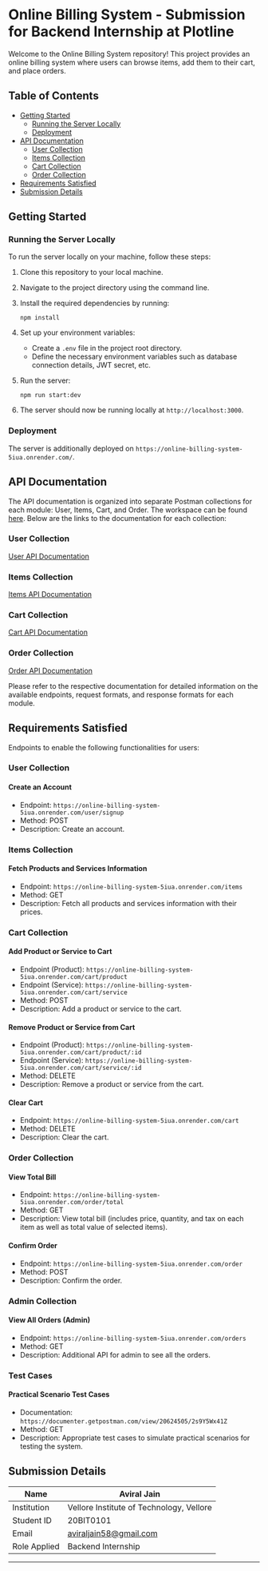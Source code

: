 # Online Billing System - Submission for Backend Internship at Plotline

Welcome to the Online Billing System repository! This project provides an online billing system where users can browse items, add them to their cart, and place orders.

## Table of Contents
- [Getting Started](#getting-started)
  - [Running the Server Locally](#running-the-server-locally)
  - [Deployment](#deployment)
- [API Documentation](#api-documentation)
  - [User Collection](#user-collection)
  - [Items Collection](#items-collection)
  - [Cart Collection](#cart-collection)
  - [Order Collection](#order-collection)
- [Requirements Satisfied](#requirements-satisfied)
- [Submission Details](#submission-details)

## Getting Started

### Running the Server Locally

To run the server locally on your machine, follow these steps:

1. Clone this repository to your local machine.
2. Navigate to the project directory using the command line.
3. Install the required dependencies by running:

   ```
   npm install
   ```

4. Set up your environment variables:
   - Create a `.env` file in the project root directory.
   - Define the necessary environment variables such as database connection details, JWT secret, etc.

5. Run the server:

   ```
   npm run start:dev
   ```

6. The server should now be running locally at `http://localhost:3000`.

### Deployment

The server is additionally deployed on `https://online-billing-system-5iua.onrender.com/`.

## API Documentation

The API documentation is organized into separate Postman collections for each module: User, Items, Cart, and Order. The workspace can be found [here](https://www.postman.com/spacecraft-candidate-64913459/workspace/plotline). Below are the links to the documentation for each collection:

### User Collection
[User API Documentation](https://documenter.getpostman.com/view/20624505/2s9Y5Wx3wE)

### Items Collection
[Items API Documentation](https://documenter.getpostman.com/view/20624505/2s9Y5Wx3wC)

### Cart Collection
[Cart API Documentation](https://documenter.getpostman.com/view/20624505/2s9Y5Wx3wB)

### Order Collection
[Order API Documentation](https://documenter.getpostman.com/view/20624505/2s9Y5Wx3wD)

Please refer to the respective documentation for detailed information on the available endpoints, request formats, and response formats for each module.

## Requirements Satisfied

Endpoints to enable the following functionalities for users:

### User Collection

#### Create an Account
- Endpoint: `https://online-billing-system-5iua.onrender.com/user/signup`
- Method: POST
- Description: Create an account.

### Items Collection

#### Fetch Products and Services Information
- Endpoint: `https://online-billing-system-5iua.onrender.com/items`
- Method: GET
- Description: Fetch all products and services information with their prices.

### Cart Collection

#### Add Product or Service to Cart
- Endpoint (Product): `https://online-billing-system-5iua.onrender.com/cart/product`
- Endpoint (Service): `https://online-billing-system-5iua.onrender.com/cart/service`
- Method: POST
- Description: Add a product or service to the cart.

#### Remove Product or Service from Cart
- Endpoint (Product): `https://online-billing-system-5iua.onrender.com/cart/product/:id`
- Endpoint (Service): `https://online-billing-system-5iua.onrender.com/cart/service/:id`
- Method: DELETE
- Description: Remove a product or service from the cart.

#### Clear Cart
- Endpoint: `https://online-billing-system-5iua.onrender.com/cart`
- Method: DELETE
- Description: Clear the cart.

### Order Collection

#### View Total Bill
- Endpoint: `https://online-billing-system-5iua.onrender.com/order/total`
- Method: GET
- Description: View total bill (includes price, quantity, and tax on each item as well as total value of selected items).

#### Confirm Order
- Endpoint: `https://online-billing-system-5iua.onrender.com/order`
- Method: POST
- Description: Confirm the order.

### Admin Collection

#### View All Orders (Admin)
- Endpoint: `https://online-billing-system-5iua.onrender.com/orders`
- Method: GET
- Description: Additional API for admin to see all the orders.

### Test Cases

#### Practical Scenario Test Cases
- Documentation: `https://documenter.getpostman.com/view/20624505/2s9Y5Wx41Z`
- Method: GET
- Description: Appropriate test cases to simulate practical scenarios for testing the system.


## Submission Details

| Name  | Aviral Jain               |
|---------------|---------------------------|
| Institution   | Vellore Institute of Technology, Vellore |
| Student ID    | 20BIT0101                 |
| Email         | aviraljain58@gmail.com   |
| Role Applied  | Backend Internship |

---
